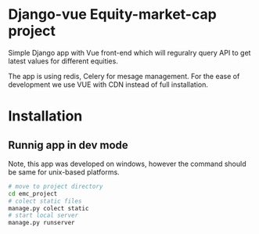 # Django-vue Equity-market-cap project
Simple Django app with Vue front-end which will reguralry query API to get latest values for different equities.

The app is using redis, Celery for mesage management.
For the ease of development we use VUE with CDN instead of full installation. 


# Installation


## Runnig app in dev mode
Note, this app was developed on windows, however the command should be same for unix-based platforms.


```bash
# move to project directory
cd emc_project
# colect static files
manage.py colect static
# start local server
manage.py runserver
```

